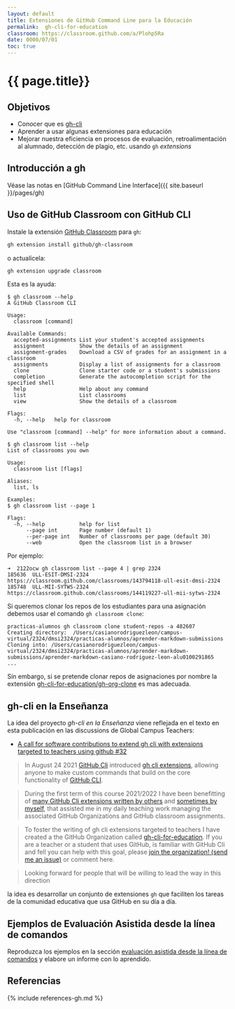 ```yaml
---
layout: default
title: Extensiones de GitHub Command Line para la Educación
permalink:  gh-cli-for-education
classroom: https://classroom.github.com/a/Plohp5Ra
date: 0000/07/01
toc: true
---
```


# {{ page.title}}

## Objetivos

* Conocer que es [gh-cli](https://cli.github.com/)
* Aprender a usar algunas extensiones para educación
* Mejorar nuestra eficiencia en procesos de evaluación, retroalimentación al alumnado, detección de plagio, etc. usando `gh` *extensions* 

## Introducción a gh

Véase las notas en [GitHub Command Line Interface]({{ site.baseurl }}/pages/gh)

## Uso de GitHub Classroom con GitHub CLI

Instale la extensión [GitHub Classroom](https://github.com/github/gh-classroom) para `gh`:

```bash
gh extension install github/gh-classroom
```
o actualícela:

```bash
gh extension upgrade classroom
```

Esta es la ayuda:

```
$ gh classroom --help
A GitHub Classroom CLI

Usage:
  classroom [command]

Available Commands:
  accepted-assignments List your student's accepted assignments
  assignment           Show the details of an assignment
  assignment-grades    Download a CSV of grades for an assignment in a classroom
  assignments          Display a list of assignments for a classroom
  clone                Clone starter code or a student's submissions
  completion           Generate the autocompletion script for the specified shell
  help                 Help about any command
  list                 List classrooms
  view                 Show the details of a classroom

Flags:
  -h, --help   help for classroom

Use "classroom [command] --help" for more information about a command.
```

```
$ gh classroom list --help
List of classrooms you own

Usage:
  classroom list [flags]

Aliases:
  list, ls

Examples:
$ gh classroom list --page 1

Flags:
  -h, --help           help for list
      --page int       Page number (default 1)
      --per-page int   Number of classrooms per page (default 30)
      --web            Open the classroom list in a browser
```

Por ejemplo:

```
➜  2122ocw gh classroom list --page 4 | grep 2324
185636  ULL-ESIT-DMSI-2324                             https://classroom.github.com/classrooms/143794118-ull-esit-dmsi-2324
185748  ULL-MII-SYTWS-2324                             https://classroom.github.com/classrooms/144119227-ull-mii-sytws-2324
```

Si queremos clonar los repos de los estudiantes para una asignación debemos usar el comando `gh classroom clone`:

```
practicas-alumnos gh classroom clone student-repos -a 482607      
Creating directory:  /Users/casianorodriguezleon/campus-virtual/2324/dmsi2324/practicas-alumnos/aprender-markdown-submissions
Cloning into: /Users/casianorodriguezleon/campus-virtual/2324/dmsi2324/practicas-alumnos/aprender-markdown-submissions/aprender-markdown-casiano-rodriguez-leon-alu0100291865
...
```

Sin embargo, si se pretende clonar repos de asignaciones por nombre la extensión [gh-cli-for-education/gh-org-clone](https://github.com/gh-cli-for-education/gh-org-clone) es mas adecuada.


## gh-cli en la Enseñanza

La idea del proyecto *gh-cli en la Enseñanza* viene reflejada en el texto en esta publicación en las discussions de Global Campus Teachers:

* [A call for software contributions to extend gh cli with extensions targeted to teachers using github #32](https://github.com/community/Global-Campus-Teachers/discussions/32)

> In August 24 2021 [GitHub Cli](https://github.blog/2021-08-24-github-cli-2-0-includes-extensions/) introduced [gh cli extensions](https://cli.github.com/manual/gh_extension), allowing anyone to make custom commands that build on the core functionality of [GitHub CLI](https://docs.github.com/en/github-cli).

> During the first term of this course 2021/2022 I have been benefitting of [many GitHub Cli extensions written by others](https://github.com/search?q=topic%3Agh-extension&type=Repositories&ref=advsearch&l=&l=) and [sometimes by myself](https://github.com/search?q=topic%3Agh-extension++user%3Acrguezl+user%3Agh-cli-for-education+language%3AJavaScript&type=Repositories&ref=advsearch&l=JavaScript&l=), that assisted me in my daily teaching work managing the associated GitHub Organizations and GitHub classroom assignments.
 
> To foster the writing of gh cli extensions targeted to  teachers I have created a the GitHub Organization called [gh-cli-for-education](https://github.com/gh-cli-for-education). If you are a teacher or a student that uses GitHub, is familiar with GitHub Cli and fell you can help with this goal, please [join the organization! (send me an issue)](https://github.com/gh-cli-for-education/github-cli-discussions/issues/new)  or comment here. 

> Looking forward for people that will be willing to lead the way in this direction

la idea es desarrollar un conjunto de extensiones `gh` que faciliten los tareas de la comunidad educativa que usa GitHub en su día a día.

## Ejemplos de Evaluación Asistida desde la línea de comandos

Reproduzca los ejemplos en la sección [evaluación asistida desde la línea de comandos]({{site.baseurl}}/pages/evaluacion-asistida.html) y elabore un informe con lo aprendido.

## Referencias

{% include references-gh.md %}